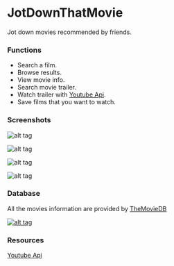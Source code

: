 # JotDownThatMovie

Jot down movies recommended by friends.

### Functions

 - Search a film.
 - Browse results.
 - View movie info.
 - Search movie trailer.
 - Watch trailer with [Youtube Api](https://developers.google.com/youtube/android/player/?hl=es-419).
 - Save films that you want to watch.

### Screenshots

![alt tag](http://i.imgur.com/j0tpZV1.png)

![alt tag](http://i.imgur.com/dTQDdLz.png)

![alt tag](http://i.imgur.com/cQwU2RV.png)

![alt tag](http://i.imgur.com/ZSSUVZd.png)

### Database

All the movies information are provided by [TheMovieDB](https://www.themoviedb.org/)

[![alt tag](https://www.themoviedb.org/assets/static_cache/41bdcf10bbf6f84c0fc73f27b2180b95/images/v4/logos/91x81.png)](https://www.themoviedb.org/)

### Resources

[Youtube Api](https://developers.google.com/youtube/android/player/?hl=es-419)
